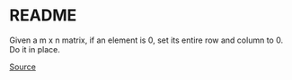 # README

Given a m x n matrix, if an element is 0, set its entire row and column to 0. Do it in place.

[Source](https://leetcode.com/problems/set-matrix-zeroes/)